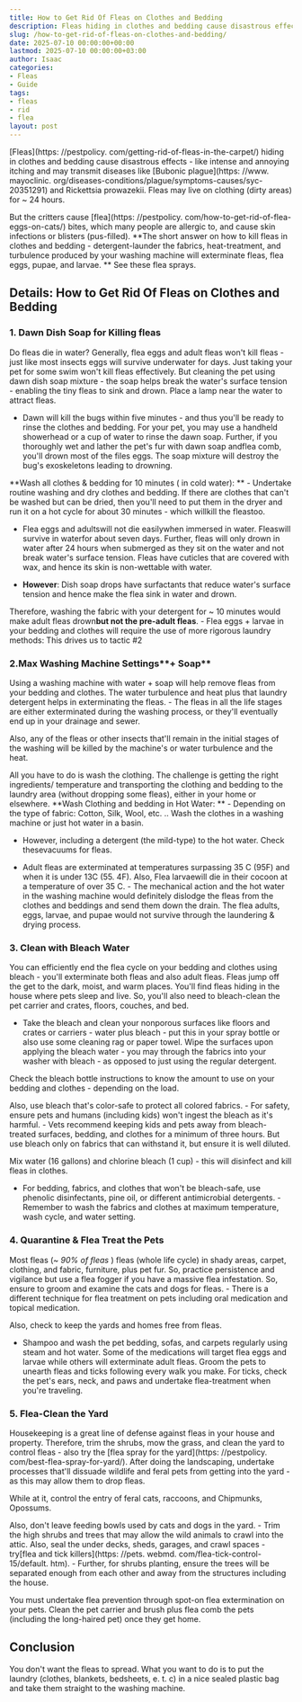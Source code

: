 ```yaml
---
title: How to Get Rid Of Fleas on Clothes and Bedding
description: Fleas hiding in clothes and bedding cause disastrous effects - like intense and annoying itching and may transmit diseases like Bubonic plague and Rickettsia...
slug: /how-to-get-rid-of-fleas-on-clothes-and-bedding/
date: 2025-07-10 00:00:00+00:00
lastmod: 2025-07-10 00:00:00+03:00
author: Isaac
categories:
- Fleas
- Guide
tags:
- fleas
- rid
- flea
layout: post
---
```


[Fleas](https: //pestpolicy. com/getting-rid-of-fleas-in-the-carpet/) hiding in clothes and bedding cause disastrous effects - like intense and annoying itching and may transmit diseases like [Bubonic plague](https: //www. mayoclinic. org/diseases-conditions/plague/symptoms-causes/syc-20351291) and Rickettsia prowazekii. Fleas may live on clothing (dirty areas) for ~ 24 hours.

But the critters cause [flea](https: //pestpolicy. com/how-to-get-rid-of-flea-eggs-on-cats/) bites, which many people are allergic to, and cause skin infections or blisters (pus-filled). **The short answer on how to kill fleas in clothes and bedding - detergent-launder the fabrics, heat-treatment, and turbulence produced by your washing machine will exterminate fleas, flea eggs, pupae, and larvae. ** See these flea sprays.

##  Details: How to Get Rid Of Fleas on Clothes and Bedding

###  1. Dawn Dish Soap for Killing fleas

Do fleas die in water? Generally, flea eggs and adult fleas won't kill fleas - just like most insects eggs will survive underwater for days. Just taking your pet for some swim won't kill fleas effectively. But cleaning the pet using dawn dish soap mixture - the soap helps break the water's surface tension - enabling the tiny fleas to sink and drown. Place a lamp near the water to attract fleas.

- Dawn will kill the bugs within five minutes - and thus you'll be ready to rinse the clothes and bedding. For your pet, you may use a handheld showerhead or a cup of water to rinse the dawn soap. Further, if you thoroughly wet and lather the pet's fur with dawn soap andflea comb, you'll drown most of the files eggs. The soap mixture will destroy the bug's exoskeletons leading to drowning.

**Wash all clothes & bedding for 10 minutes ( in cold water): ** - Undertake routine washing and dry clothes and bedding. If there are clothes that can't be washed but can be dried, then you'll need to put them in the dryer and run it on a hot cycle for about 30 minutes - which willkill the fleastoo.

- Flea eggs and adultswill not die easilywhen immersed in water. Fleaswill survive in waterfor about seven days. Further, fleas will only drown in water after 24 hours when submerged as they sit on the water and not break water's surface tension. Fleas have cuticles that are covered with wax, and hence its skin is non-wettable with water.

- **However**: Dish soap drops have surfactants that reduce water's surface tension and hence make the flea sink in water and drown.

Therefore, washing the fabric with your detergent for ~ 10 minutes would make adult fleas drown**but not the pre-adult fleas**. - Flea eggs + larvae in your bedding and clothes will require the use of more rigorous laundry methods: This drives us to tactic #2

###  2.Max Washing Machine Settings**+ Soap**

Using a washing machine with water + soap will help remove fleas from your bedding and clothes. The water turbulence and heat plus that laundry detergent helps in exterminating the fleas. - The fleas in all the life stages are either exterminated during the washing process, or they'll eventually end up in your drainage and sewer.

Also, any of the fleas or other insects that'll remain in the initial stages of the washing will be killed by the machine's or water turbulence and the heat.

All you have to do is wash the clothing. The challenge is getting the right ingredients/ temperature and transporting the clothing and bedding to the laundry area (without dropping some fleas), either in your home or elsewhere. **Wash Clothing and bedding in Hot Water: ** - Depending on the type of fabric: Cotton, Silk, Wool, etc. .. Wash the clothes in a washing machine or just hot water in a basin.

- However, including a detergent (the mild-type) to the hot water. Check thesevacuums for fleas.

- Adult fleas are exterminated at temperatures surpassing 35 C (95F) and when it is under 13C (55. 4F). Also, Flea larvaewill die in their cocoon at a temperature of over 35 C. - The mechanical action and the hot water in the washing machine would definitely dislodge the fleas from the clothes and beddings and send them down the drain. The flea adults, eggs, larvae, and pupae would not survive through the laundering & drying process.

###  3. Clean with Bleach Water

You can efficiently end the flea cycle on your bedding and clothes using bleach - you'll exterminate both fleas and also adult fleas. Fleas jump off the get to the dark, moist, and warm places. You'll find fleas hiding in the house where pets sleep and live. So, you'll also need to bleach-clean the pet carrier and crates, floors, couches, and bed.

- Take the bleach and clean your nonporous surfaces like floors and crates or carriers - water plus bleach - put this in your spray bottle or also use some cleaning rag or paper towel. Wipe the surfaces upon applying the bleach water - you may through the fabrics into your washer with bleach - as opposed to just using the regular detergent.

Check the bleach bottle instructions to know the amount to use on your bedding and clothes - depending on the load.

Also, use bleach that's color-safe to protect all colored fabrics. - For safety, ensure pets and humans (including kids) won't ingest the bleach as it's harmful. - Vets recommend keeping kids and pets away from bleach-treated surfaces, bedding, and clothes for a minimum of three hours. But use bleach only on fabrics that can withstand it, but ensure it is well diluted.

Mix water (16 gallons) and chlorine bleach (1 cup) - this will disinfect and kill fleas in clothes.

- For bedding, fabrics, and clothes that won't be bleach-safe, use phenolic disinfectants, pine oil, or different antimicrobial detergents. - Remember to wash the fabrics and clothes at maximum temperature, wash cycle, and water setting.

###  4. Quarantine & Flea Treat the Pets

Most fleas (~ *90% of fleas* ) fleas (whole life cycle) in shady areas, carpet, clothing, and fabric, furniture, plus pet fur. So, practice persistence and vigilance but use a flea fogger if you have a massive flea infestation. So, ensure to groom and examine the cats and dogs for fleas. - There is a different technique for flea treatment on pets including oral medication and topical medication.

Also, check to keep the yards and homes free from fleas.

- Shampoo and wash the pet bedding, sofas, and carpets regularly using steam and hot water. Some of the medications will target flea eggs and larvae while others will exterminate adult fleas. Groom the pets to unearth fleas and ticks following every walk you make. For ticks, check the pet's ears, neck, and paws and undertake flea-treatment when you're traveling.

###  5. Flea-Clean the Yard

Housekeeping is a great line of defense against fleas in your house and property. Therefore, trim the shrubs, mow the grass, and clean the yard to control fleas - also try the [flea spray for the yard](https: //pestpolicy. com/best-flea-spray-for-yard/). After doing the landscaping, undertake processes that'll dissuade wildlife and feral pets from getting into the yard - as this may allow them to drop fleas.

While at it, control the entry of feral cats, raccoons, and Chipmunks, Opossums.

Also, don't leave feeding bowls used by cats and dogs in the yard. - Trim the high shrubs and trees that may allow the wild animals to crawl into the attic. Also, seal the under decks, sheds, garages, and crawl spaces - try[flea and tick killers](https: //pets. webmd. com/flea-tick-control-15/default. htm). - Further, for shrubs planting, ensure the trees will be separated enough from each other and away from the structures including the house.

You must undertake flea prevention through spot-on flea extermination on your pets. Clean the pet carrier and brush plus flea comb the pets (including the long-haired pet) once they get home.

##  Conclusion

You don't want the fleas to spread. What you want to do is to put the laundry (clothes, blankets, bedsheets, e. t. c) in a nice sealed plastic bag and take them straight to the washing machine.
